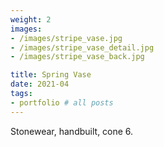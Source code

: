 ```yaml
---
weight: 2
images:
- /images/stripe_vase.jpg
- /images/stripe_vase_detail.jpg
- /images/stripe_vase_back.jpg

title: Spring Vase
date: 2021-04
tags:
- portfolio # all posts
---
```


Stonewear, handbuilt, cone 6. 
